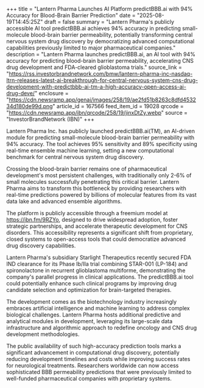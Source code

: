 +++
title = "Lantern Pharma Launches AI Platform predictBBB.ai with 94% Accuracy for Blood-Brain Barrier Prediction"
date = "2025-08-19T14:45:25Z"
draft = false
summary = "Lantern Pharma's publicly accessible AI tool predictBBB.ai achieves 94% accuracy in predicting small-molecule blood-brain barrier permeability, potentially transforming central nervous system drug discovery by democratizing advanced computational capabilities previously limited to major pharmaceutical companies."
description = "Lantern Pharma launches predictBBB.ai, an AI tool with 94% accuracy for predicting blood-brain barrier permeability, accelerating CNS drug development and FDA-cleared glioblastoma trials."
source_link = "https://rss.investorbrandnetwork.com/bmw/lantern-pharma-inc-nasdaq-ltrn-releases-latest-ai-breakthrough-for-central-nervous-system-cns-drug-development-with-predictbbb-ai-tm-a-high-accuracy-open-access-ai-drug-deve/"
enclosure = "https://cdn.newsramp.app/genai/images/258/19/ae2fd51b8263c8dfd453234d180de99d.png"
article_id = 167566
feed_item_id = 19028
qrcode = "https://cdn.newsramp.app/ibn/qrcode/258/19/jinxDtZy.webp"
source = "InvestorBrandNetwork (IBN)"
+++

<p>Lantern Pharma Inc. has publicly launched predictBBB.ai(TM), an AI-driven module for predicting small-molecule blood-brain barrier permeability with 94% accuracy. The tool achieves 95% sensitivity and 89% specificity using real-time ensemble machine learning, setting a new computational benchmark for central nervous system drug discovery.</p><p>Crossing the blood-brain barrier remains one of pharmaceutical development's most persistent challenges, with traditionally only 2-6% of small molecules successfully penetrating this critical barrier. Lantern Pharma aims to transform this bottleneck by providing researchers with real-time predictions powered by billions of molecular features from its vast data lake and advanced ensemble algorithms.</p><p>The platform is publicly accessible through a freemium model at <a href="https://ibn.fm/9RZYo" rel="nofollow" target="_blank">https://ibn.fm/9RZYo</a>, designed to drive widespread adoption, foster strategic partnerships, and accelerate therapeutic development for CNS disorders. This accessibility represents a significant shift from proprietary, closed systems to open-access tools that could democratize advanced drug discovery capabilities.</p><p>Lantern Pharma's subsidiary Starlight Therapeutics recently secured FDA IND clearance for its Phase Ib/IIa trial combining STAR-001 (LP-184) and spironolactone in recurrent glioblastoma multiforme, demonstrating the company's parallel progress in clinical applications. The predictBBB.ai tool could potentially enhance such clinical programs by improving drug candidate selection and optimization for brain-targeted therapies.</p><p>The development comes as the biotechnology industry increasingly embraces artificial intelligence and machine learning to address complex biological challenges. Lantern Pharma hosts additional predictive and analytical modules in development, leveraging its large-scale data infrastructure and algorithmic approach to redefine oncology and CNS drug development methodologies.</p><p>The public availability of such high-accuracy prediction tools marks a significant advancement in computational drug discovery, potentially reducing development timelines and costs while improving success rates for neurological treatments. Researchers worldwide can now access sophisticated BBB permeability predictions that were previously limited to well-funded pharmaceutical companies with proprietary systems.</p>